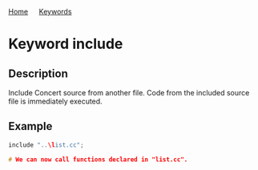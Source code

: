 [Home](https://github.com/puckowski/concert7/blob/master/) <span>&emsp;</span> [Keywords](https://github.com/puckowski/concert7/blob/master/keywords.md)

# Keyword include

## Description

Include Concert source from another file. Code from the included source file is immediately executed.

## Example

```cpp
include "..\list.cc";

# We can now call functions declared in "list.cc".
```
